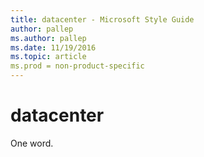 ```yaml
---
title: datacenter - Microsoft Style Guide
author: pallep
ms.author: pallep
ms.date: 11/19/2016
ms.topic: article
ms.prod = non-product-specific
---
```


# datacenter

One word.
